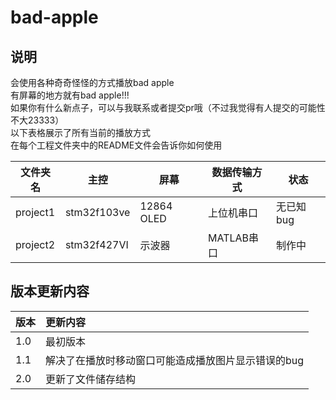 # bad-apple
## 说明
会使用各种奇奇怪怪的方式播放bad apple<br>
有屏幕的地方就有bad apple!!!<br>
如果你有什么新点子，可以与我联系或者提交pr哦（不过我觉得有人提交的可能性不大23333）<br>
以下表格展示了所有当前的播放方式<br>
在每个工程文件夹中的README文件会告诉你如何使用<br>

|文件夹名|主控|屏幕|数据传输方式|状态|
|-|-|-|-|-|
|project1|stm32f103ve|12864 OLED|上位机串口|无已知bug|
|project2|stm32f427VI|示波器|MATLAB串口|制作中|

## 版本更新内容
|版本|更新内容|
|:---|:---|
|1.0|最初版本|
|1.1|解决了在播放时移动窗口可能造成播放图片显示错误的bug|
|2.0|更新了文件储存结构|
